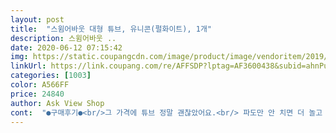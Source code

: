 ```yaml
---
layout: post 
title:  "스윔어바웃 대형 튜브, 유니콘(펄화이트), 1개" 
description: 스윔어바웃 ..
date: 2020-06-12 07:15:42 
img: https://static.coupangcdn.com/image/product/image/vendoritem/2019/03/14/3184599194/28d4e641-0e4b-46d1-8105-57848c7c8bdf.jpg 
linkUrl: https://link.coupang.com/re/AFFSDP?lptag=AF3600438&subid=ahnPublicAsk&pageKey=25773479&itemId=100345465&vendorItemId=3184599194&traceid=V0-113-98ca6f5d9feb74fa 
categories: [1003] 
color: A566FF 
price: 24840 
author: Ask View Shop 
cont:  "●구매후기●<br/>그 가격에 튜브 정말 괜찮았어요.<br/> 파도만 안 치면 더 놀고 싶었는데 파도가 정말 얄밉더라구요.<br/> ㅠㅠㅠㅠ<br/>그래도 즐거웠어요.<br/> 후회없는 가격입니다.<br/> 짱 조아염.<br/> ^^<br/>링이 좀 큰편이라 팔에 약간 근육통이 오긴했지만 파먹은쪽으로 다리올리거나 메달리면 덜힘들어요.<br/> 몸뚱이 잘 띄워줘서, 누워서타고 동동떠다니기엔 딱좋았어여 두고두고 잘 쓸꺼같아요!<br/>생각보다 재질도 튼튼했고 보조(?)에어와 메인에어 두개로 넣게되어있어서 안전면으로도 만족스러웠던거같아요.<br/> 손펌프로 열심히 펌핑해주면 나름 금방 빵빵해지더라구요  설명서 보고나서 바람넣으면 이쁘게 바람 넣어지네요.<br/>  바다에서는 안써봐서  모르겠지만 수영장에서만큼은 귀여움터져요! 수영장에서 대여해주는거에도 도너츠가있던데, 넉넉히 뿌려진 토핑디자인과 ㅋㅋ  도넛 색감이 여기꺼가 훨씬 이뻐요 ㅋㅋ<br/>어제 바닷가에서 재미있게 잘 놀았어요.<br/><br/>엄청 커요유니콘튜브중에서 제일 예뻐서 이걸 샀는데 잘산거같아요^^ 엄청 커서 손펌프로 바람 넣다가 너무 힘들었어요아주 마음에 듭니다!!<br/>튜브도 이쁘고 엄청 크고요.<br/> 아깝다는 생각이 안 드네요.<br/><br/>" 
---
```

